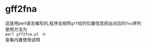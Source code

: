 # gff2fna
这是用perl语言编写的,程序会按照`gff`给的位置信息抓出对应的`fna`序列<br/>
使用方法为<br/>
`perl gff2fna.pl -h`<br/>
查看内置使用说明<br/>
